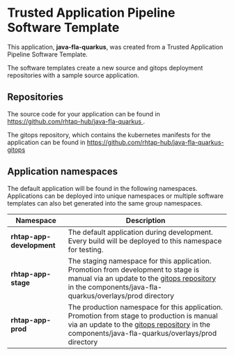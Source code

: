 # Trusted Application Pipeline Software Template

This application, **java-fla-quarkus**, was created from a Trusted Application Pipeline Software Template.

The software templates create a new source and gitops deployment repositories with a sample source application. 

## Repositories

The source code for your application can be found in [https://github.com/rhtap-hub/java-fla-quarkus ](https://github.com/rhtap-hub/java-fla-quarkus ).
 
The gitops repository, which contains the kubernetes manifests for the application can be found in 
[https://github.com/rhtap-hub/java-fla-quarkus-gitops ](https://github.com/rhtap-hub/java-fla-quarkus-gitops ) 

## Application namespaces 

The default application will be found in the following namespaces. Applications can be deployed into unique namespaces or multiple software templates can also bet generated into the same group namespaces.  

|  Namespace   |  Description   |  
| -------- | -------- |   
| **rhtap-app-development** | The default application during development. Every build will be deployed to this namespace for testing. | 
| **rhtap-app-stage** | The staging namespace for this application. Promotion from development to stage is manual via an update to the [gitops repository](https://github.com/rhtap-hub/java-fla-quarkus-gitops ) in the components/java-fla-quarkus/overlays/prod directory |  
| **rhtap-app-prod** | The production namespace for this application. Promotion from stage to production is manual via an update to the [gitops repository](https://github.com/rhtap-hub/java-fla-quarkus-gitops ) in the components/java-fla-quarkus/overlays/prod directory | 